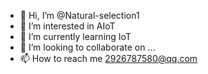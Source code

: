- 👋 Hi, I’m @Natural-selection1
- 👀 I’m interested in AIoT
- 🌱 I’m currently learning IoT
- 💞️ I’m looking to collaborate on ...
- 📫 How to reach me 2926787580@qq.com

<!---
Natural-selection1/Natural-selection1 is a ✨ special ✨ repository because its `README.md` (this file) appears on your GitHub profile.
You can click the Preview link to take a look at your changes.
--->
